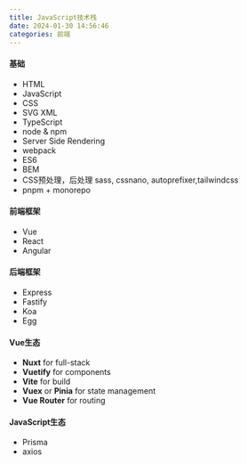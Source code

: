 ```yaml
---
title: JavaScript技术栈
date: 2024-01-30 14:56:46
categories: 前端
---
```


#### 基础
- HTML
- JavaScript
- CSS
- SVG XML
- TypeScript
- node & npm
- Server Side Rendering
- webpack
- ES6
- BEM
- CSS预处理，后处理 sass, cssnano, autoprefixer,tailwindcss
- pnpm + monorepo

#### 前端框架
- Vue
- React
- Angular

#### 后端框架
- Express
- Fastify
- Koa
- Egg

#### Vue生态
- **Nuxt** for full-stack
- **Vuetify** for components
- **Vite** for build
- **Vuex** or **Pinia** for state management
- **Vue Router** for routing

#### JavaScript生态
- Prisma
- axios